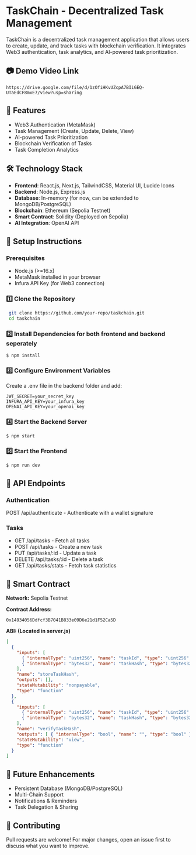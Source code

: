 # TaskChain - Decentralized Task Management

TaskChain is a decentralized task management application that allows users to create, update, and track tasks with blockchain verification. It integrates Web3 authentication, task analytics, and AI-powered task prioritization.

## 📷 Demo Video Link

```
https://drive.google.com/file/d/1zOfiHKvUZcpA7BIiGEQ-UTaEdCF8mxE7/view?usp=sharing
```

## 🚀 Features

- Web3 Authentication (MetaMask)
- Task Management (Create, Update, Delete, View)
- AI-powered Task Prioritization
- Blockchain Verification of Tasks
- Task Completion Analytics

## 🛠 Technology Stack

- **Frontend**: React.js, Next.js, TailwindCSS, Material UI, Lucide Icons
- **Backend**: Node.js, Express.js
- **Database**: In-memory (for now, can be extended to MongoDB/PostgreSQL)
- **Blockchain**: Ethereum (Sepolia Testnet)
- **Smart Contract**: Solidity (Deployed on Sepolia)
- **AI Integration**: OpenAI API

## 🔧 Setup Instructions

### Prerequisites

- Node.js (>=16.x)
- MetaMask installed in your browser
- Infura API Key (for Web3 connection)

### 1️⃣ Clone the Repository

```sh
 git clone https://github.com/your-repo/taskchain.git
 cd taskchain
```

### 2️⃣ Install Dependencies for both frontend and backend seperately

```
$ npm install
```
### 3️⃣ Configure Environment Variables

Create a .env file in the backend folder and add:
```.env
JWT_SECRET=your_secret_key
INFURA_API_KEY=your_infura_key
OPENAI_API_KEY=your_openai_key
```
### 4️⃣ Start the Backend Server
```
$ npm start
```
### 5️⃣ Start the Frontend
```
$ npm run dev
```
## 📡 API Endpoints

### Authentication

POST /api/authenticate - Authenticate with a wallet signature

### Tasks

- GET /api/tasks - Fetch all tasks
- POST /api/tasks - Create a new task
- PUT /api/tasks/:id - Update a task
- DELETE /api/tasks/:id - Delete a task
- GET /api/tasks/stats - Fetch task statistics

## 🔗 Smart Contract

**Network:** Sepolia Testnet

**Contract Address:** 
```
0x14934056Ddfcf3B7041B833e09D6e21d1F52Ca5D
```

**ABI: (Located in server.js)**

```json
[
  {
    "inputs": [
      { "internalType": "uint256", "name": "taskId", "type": "uint256" },
      { "internalType": "bytes32", "name": "taskHash", "type": "bytes32" }
    ],
    "name": "storeTaskHash",
    "outputs": [],
    "stateMutability": "nonpayable",
    "type": "function"
  },
  {
    "inputs": [
      { "internalType": "uint256", "name": "taskId", "type": "uint256" },
      { "internalType": "bytes32", "name": "taskHash", "type": "bytes32" }
    ],
    "name": "verifyTaskHash",
    "outputs": [ { "internalType": "bool", "name": "", "type": "bool" } ],
    "stateMutability": "view",
    "type": "function"
  }
]
```

## 🎯 Future Enhancements

- Persistent Database (MongoDB/PostgreSQL)
- Multi-Chain Support
- Notifications & Reminders
- Task Delegation & Sharing

## 🤝 Contributing

Pull requests are welcome! For major changes, open an issue first to discuss what you want to improve.

